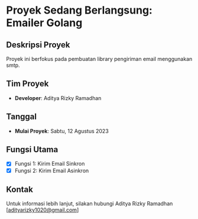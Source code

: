 # Proyek Sedang Berlangsung: Emailer Golang

## Deskripsi Proyek
Proyek ini berfokus pada pembuatan library pengiriman email menggunakan smtp.

## Tim Proyek
- **Developer**: Aditya Rizky Ramadhan

## Tanggal
- **Mulai Proyek**: Sabtu, 12 Agustus 2023

## Fungsi Utama
- [x] Fungsi 1: Kirim Email Sinkron
- [x] Fungsi 2: Kirim Email Asinkron

## Kontak
Untuk informasi lebih lanjut, silakan hubungi Aditya Rizky Ramadhan [adityarizky1020@gmail.com]